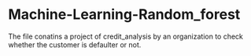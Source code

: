# Machine-Learning-Random_forest
The file conatins a project of credit_analysis by an organization to check whether the customer is defaulter or not. 
